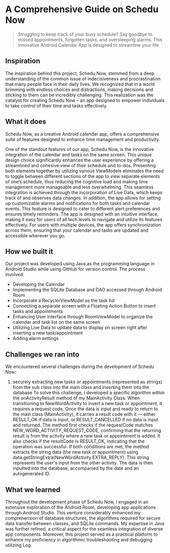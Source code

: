 # A Comprehensive Guide on Schedu Now

>  Struggling to keep track of your busy schedule? Say goodbye to missed appointments, forgotten tasks, and oversleeping alarms. This innovative Android Calendar App is designed to streamline your life.

## Inspiration

The inspiration behind this project, Schedu Now, stemmed from a deep understanding of the common issue of indecisiveness and procrastination that many people face in their daily lives. We recognized that in a world brimming with endless choices and distractions, making decisions and sticking to them can be incredibly challenging. This realization was the catalyst for creating Schedu Now – an app designed to empower individuals to take control of their time and tasks effectively.

## What it does
Schedu Now, as a creative Android calendar app, offers a comprehensive suite of features designed to enhance time management and productivity. 

One of the standout features of our app, Schedu Now, is the innovative integration of the calendar and tasks on the same screen. This unique design choice significantly enhances the user experience by offering a streamlined and cohesive view of their schedule and to-dos. Presenting both elements together by utilizing various ViewModels eliminates the need to toggle between different sections of the app to view separate elements of one’s schedule, thus reducing the cognitive load and making time management more manageable and less overwhelming. This seamless integration is achieved through the incorporation of Live Data, which keeps track of and observes data changes. 
In addition, the app allows for setting up customizable alarms and notifications for both tasks and calendar events. This feature is designed to cater to different alert preferences and ensures timely reminders. 
The app is designed with an intuitive interface, making it easy for users of all tech levels to navigate and utilize its features effectively. 
For users with multiple devices, the app offers synchronization across them, ensuring that your calendar and tasks are updated and accessible wherever you go.

## How we built it

Our project was developed using Java as the programming language in Android Studio while using GitHub for version control. The process involved:

- Developing the Calendar
- Implementing the SQLite Database and DAO accessed through Android Room
- Incorporate a RecyclerViewModel as the task list
- Connecting a separate screen with a Floating Action Button to insert tasks and appointments
- Enhancing User Interface through RoomViewModel to organize the calendar and task list on the same screen
- Utilizing Live Data to update data to display on screen right after inserting a new task/appointment
- Adding alarm settings

## Challenges we ran into

We encountered several challenges during the development of Schedu Now:

1. securely extracting new tasks or appointments (represented as strings) from the sub class into the main class and inserting them into the database
To solve this challenge, I developed a specific algorithm within the onActivityResult method of my MainActivity Class. When transitioning to NewWordActivity to insert a new task or appointment, it requires a request code. Once the data is input and ready to return to the main class (MainActivity), it carries a result code with it — either RESULT_OK if data is input, or RESULT_CANCELLED if no data is input and returned. The method first checks if the requestCode matches NEW_WORD_ACTIVITY_REQUEST_CODE, confirming that the returning result is from the activity where a new task or appointment is added. It also checks if the resultCode is RESULT_OK, indicating that the operation was successful. If both conditions are met, the method extracts the string data (the new task or appointment) using data.getStringExtra(NewWordActivity.EXTRA_REPLY). This string represents the user's input from the other activity. The data is then inputted into the database, accompanied by the date and an autogenerated ID.

## What we learned
Throughout the development phase of Schedu Now, I engaged in an extensive exploration of the Android Room, developing app applications through Android Studio. This venture considerably enhanced my comprehension of database structures, the algorithms required for secure data transfer between classes, and SQLite commands. My expertise in Java was further refined, a critical aspect for the seamless integration of diverse app components. Moreover, this project served as a practical platform to enhance my proficiency in algorithmic troubleshooting and debugging utilizing Log.
